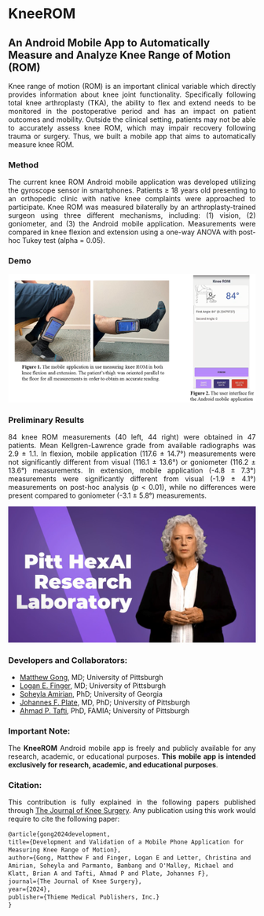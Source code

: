 # KneeROM
## An Android Mobile App to Automatically Measure and Analyze Knee Range of Motion (ROM)
<p align="justify">Knee range of motion (ROM) is an important clinical variable which directly provides information about knee joint functionality. Specifically following total knee arthroplasty (TKA), the ability to flex and extend needs to be monitored in the postoperative period and has an impact on patient outcomes and mobility. Outside the clinical setting, patients may not be able to accurately assess knee ROM, which may impair recovery following trauma or surgery. Thus, we built a mobile app that aims to automatically measure knee ROM.</p>

### Method
<p align="justify">The current knee ROM Android mobile application was developed utilizing the gyroscope sensor in smartphones. Patients ≥ 18 years old presenting to an orthopedic clinic with native knee complaints were approached to participate. Knee ROM was measured bilaterally by an arthroplasty-trained surgeon using three different mechanisms, including: (1) vision, (2) goniometer, and (3) the Android mobile application. Measurements were compared in knee flexion and extension using a one-way ANOVA with post-hoc Tukey test (alpha = 0.05).</p>

### Demo

![alt text](https://github.com/pitthexai/KneeROM/blob/main/Data/GitHub_KneeROM_PittHexAI.png  "KneeROM")

### Preliminary Results
<p align="justify">84 knee ROM measurements (40 left, 44 right) were obtained in 47 patients. Mean Kellgren-Lawrence grade from available radiographs was 2.9 ± 1.1.  In flexion, mobile application (117.6 ± 14.7°) measurements were not significantly different from visual (116.1 ± 13.6°) or goniometer (116.2 ± 13.6°) measurements. In extension, mobile application (-4.8  ± 7.3°) measurements were significantly different from visual (-1.9 ± 4.1°) measurements on post-hoc analysis (p < 0.01), while no differences were present compared to goniometer (-3.1 ± 5.8°) measurements.</p>

[![Knee ROM app](https://github.com/pitthexai/KneeROM/blob/main/Data/pitthexai.PNG)](https://www.youtube.com/watch?v=kXL2Q03Cez8)




### Developers and Collaborators: 
+ <a href="https://www.orthonet.pitt.edu/people/matthew-gong-md" target="_blank">Matthew Gong</a>, MD; University of Pittsburgh
+ <a href="" target="_blank">Logan E. Finger</a>, MD; University of Pittsburgh
+ <a href="https://amiielab.github.io/" target="_blank">Soheyla Amirian</a>, PhD; University of Georgia
+ <a href="https://www.orthonet.pitt.edu/people/f-johannes-plate-md-phd" target="_blank">Johannes F. Plate</a>, MD, PhD; University of Pittsburgh
+ <a href="https://pitthexai.github.io" target="_blank">Ahmad P. Tafti</a>, PhD, FAMIA; University of Pittsburgh

### Important Note:

<p align="justify">The <strong>KneeROM</strong> Android mobile app is freely and publicly available for any research, academic, or educational purposes. <strong> This mobile app is intended exclusively for research, academic, and educational purposes</strong>.
  
 ### Citation:

<p align="justify">This contribution is fully explained in the following papers published through <a href="https://www.thieme-connect.com/products/ejournals/abstract/10.1055/a-2388-0812" target="_blank">The Journal of Knee Surgery</a>. Any publication using this work would require to cite the following paper:

  ```
  @article{gong2024development,
  title={Development and Validation of a Mobile Phone Application for Measuring Knee Range of Motion},
  author={Gong, Matthew F and Finger, Logan E and Letter, Christina and Amirian, Soheyla and Parmanto, Bambang and O'Malley, Michael and Klatt, Brian A and Tafti, Ahmad P and Plate, Johannes F},
  journal={The Journal of Knee Surgery},
  year={2024},
  publisher={Thieme Medical Publishers, Inc.}
}
```
